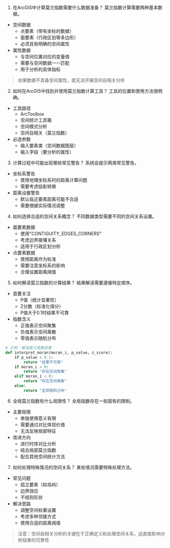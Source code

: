 1. 在ArcGIS中计算莫兰指数需要什么数据准备？
莫兰指数计算需要两种基本数据。
- 空间数据
    - 点要素（带有坐标的数据）
    - 面要素（行政区划等多边形）
    - 必须具有明确的空间属性
- 属性数据
    - 与空间位置对应的变量值
    - 需要与空间数据一一匹配
    - 用于分析的具体指标

> 如果数据不具备空间属性，就无法开展空间自相关分析

2. 如何在ArcGIS中找到并使用莫兰指数计算工具？
工具的位置和使用方法很明确。
- 工具路径
    - ArcToolbox
    - 空间统计工具箱
    - 空间模式分析
    - 空间自相关（莫兰指数）
- 必选参数
    - 输入要素类（空间数据图层）
    - 输入字段（要分析的属性）

3. 计算过程中可能出现哪些常见警告？
系统会提示两类常见警告。
- 坐标系警告
    - 使用地理坐标系时的距离计算问题
    - 需要考虑投影转换
- 距离设置警告
    - 默认临近要素距离可能不合适
    - 需要根据实际情况调整

4. 如何选择合适的空间关系概念？
不同数据类型需要不同的空间关系设置。
- 面要素数据
    - 使用"CONTIGUITY_EDGES_CORNERS"
    - 考虑边界接壤关系
    - 适用于行政区划分析
- 点要素数据
    - 使用距离作为标准
    - 需要注意坐标系的影响
    - 合理设置距离阈值

5. 如何解读莫兰指数的计算结果？
结果解读需要遵循特定顺序。
- 首要关注
    - P值（统计显著性）
    - Z分数（标准化得分）
    - P值大于0.1时结果不可靠
- 指数含义
    - 正值表示空间聚集
    - 负值表示空间离散
    - 零值表示随机分布

```python
# 示例：解读莫兰指数结果
def interpret_moran(moran_i, p_value, z_score):
    if p_value > 0.1:
        return "结果不可靠"
    if moran_i > 0:
        return "存在空间聚集"
    elif moran_i < 0:
        return "存在空间离散"
    else:
        return "呈现随机分布"
```

6. 全局莫兰指数有什么局限性？
全局指数存在一些固有的限制。
- 主要局限
    - 单独使用意义有限
    - 需要通过对比体现价值
    - 无法反映局部特征
- 改进方向
    - 进行时序对比分析
    - 结合局部莫兰指数
    - 配合其他空间统计方法

7. 如何处理特殊情况的空间关系？
某些情况需要特殊处理方法。
- 常见问题
    - 孤立要素（如岛屿）
    - 边界效应
    - 不规则形状
- 解决思路
    - 调整空间权重设置
    - 考虑多种邻接方式
    - 使用合适的距离阈值

> 注意：空间自相关分析的关键在于正确定义和处理空间关系，这直接影响分析结果的可靠性